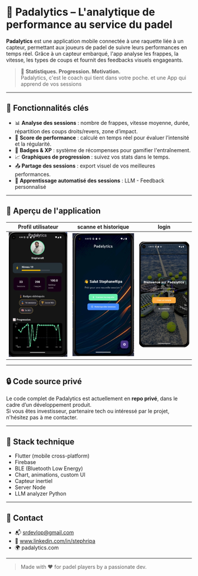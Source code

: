 # 🎾 Padalytics – L'analytique de performance au service du padel

**Padalytics** est une application mobile connectée à une raquette liée à un capteur, permettant aux joueurs de padel de suivre leurs performances en temps réel. Grâce à un capteur embarqué, l'app analyse les frappes, la vitesse, les types de coups et fournit des feedbacks visuels engageants.

> 🚀 **Statistiques. Progression. Motivation.**  
> Padalytics, c'est le coach qui tient dans votre poche. et une App qui apprend de vos sessions

---

## 📱 Fonctionnalités clés

- 📊 **Analyse des sessions** : nombre de frappes, vitesse moyenne, durée, répartition des coups droits/revers, zone d’impact.
- 🧠 **Score de performance** : calculé en temps réel pour évaluer l’intensité et la régularité.
- 🏅 **Badges & XP** : système de récompenses pour gamifier l'entraînement.
- 📈 **Graphiques de progression** : suivez vos stats dans le temps.
- 📤 **Partage des sessions** : export visuel de vos meilleures performances.
- 🤖 **Apprentissage automatisé des sessions** : LLM - Feedback personnalisé

---

## 📸 Aperçu de l'application

| Profil utilisateur | scanne et historique | login |
|--------------------|------------------|------------|
| ![mock1](8774eb6d-7d06-4b6e-8c63-7d79a5bdc836.jpeg) | ![mock2](9cfe0926-a748-4609-9bb3-76d6b1e72fea.jpeg) | ![mock3](096269f6-72bc-4c19-8b18-ab826848b0d6.jpeg) |


---

## 🔒 Code source privé

Le code complet de Padalytics est actuellement en **repo privé**, dans le cadre d’un développement produit.  
Si vous êtes investisseur, partenaire tech ou intéressé par le projet, n'hésitez pas à me contacter.

---

## 🧠 Stack technique

- Flutter (mobile cross-platform)
- Firebase
- BLE (Bluetooth Low Energy)
- Chart, animations, custom UI
- Capteur inertiel
- Server Node 
- LLM analyzer Python 

---

## 📩 Contact

- 📬 srdevlop@gmail.com
- 💼 www.linkedin.com/in/stephripa
- 🌍 padalytics.com

---

> Made with ❤️ for padel players by a passionate dev.
